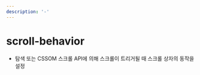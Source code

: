 ```yaml
---
description: '-'
---
```


# scroll-behavior

* 탐색 또는 CSSOM 스크롤 API에 의해 스크롤이 트리거될 때 스크롤 상자의 동작을 설정&#x20;

